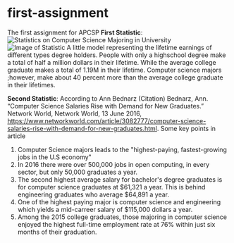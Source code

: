 # first-assignment
The first assignment for APCSP
**First Statistic**: 
![Statistics on Computer Science Majoring in University](/images/logo.png)
![Image of Statistic](https://csedweek.org/images/cs-stats/Slide5_CS_Education.png)
A little model representing the lifetime earnings of different types degree holders. People with only a highschool degree make a total of half a million dollars in their lifetime. While the average college graduate makes a total of 1.19M in their lifetime. Computer science majors ;however, make about 40 percent more than the average college graduate in their lifetimes. 

**Second Statistic**: 
According to Ann Bednarz (Citation) Bednarz, Ann. “Computer Science Salaries Rise with Demand for New Graduates.” Network World, Network World, 13 June 2016, https://www.networkworld.com/article/3082777/computer-science-salaries-rise-with-demand-for-new-graduates.html.
Some key points in article
1. Computer Science majors leads to the "highest-paying, fastest-growing jobs in the U.S economy"
2. In 2016 there were over 500,000 jobs in open computing, in every sector, but only 50,000 graduates a year.
3. The second highest average salary for bachelor's degree graduates is for computer science graduates at $61,321 a year. This is behind engineering graduates who average $64,891 a year. 
4. One of the highest paying major is computer science and engineering which yields a mid-carreer salary of $115,000 dollars a year. 
5. Among the 2015 college graduates, those majoring in computer science enjoyed the highest full-time employment rate at 76% within just six months of their graduation.
